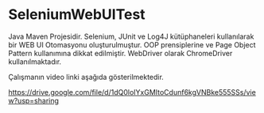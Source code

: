 # SeleniumWebUITest

Java Maven Projesidir. Selenium, JUnit ve Log4J kütüphaneleri kullanılarak bir WEB UI Otomasyonu oluşturulmuştur. OOP prensiplerine ve Page Object Pattern kullanımına
dikkat edilmiştir. WebDriver olarak ChromeDriver kullanılmaktadır.


Çalışmanın video linki aşağıda gösterilmektedir.

https://drive.google.com/file/d/1dQ0loIYxGMItoCdunf6kgVNBke555SSs/view?usp=sharing
